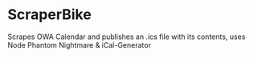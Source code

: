 # ScraperBike
Scrapes OWA Calendar and publishes an .ics file with its contents, uses Node Phantom Nightmare &amp; iCal-Generator

